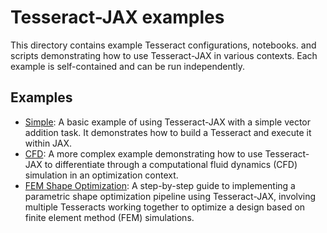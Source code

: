 # Tesseract-JAX examples

This directory contains example Tesseract configurations, notebooks. and scripts demonstrating how to use Tesseract-JAX in various contexts. Each example is self-contained and can be run independently.

## Examples

- [Simple](simple/demo.ipynb): A basic example of using Tesseract-JAX with a simple vector addition task. It demonstrates how to build a Tesseract and execute it within JAX.
- [CFD](cfd/demo.ipynb): A more complex example demonstrating how to use Tesseract-JAX to differentiate through a computational fluid dynamics (CFD) simulation in an optimization context.
- [FEM Shape Optimization](fem-shapeopt/demo.ipynb): A step-by-step guide to implementing a parametric shape optimization pipeline using Tesseract-JAX, involving multiple Tesseracts working together to optimize a design based on finite element method (FEM) simulations.
